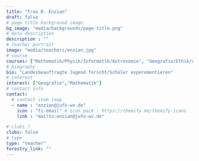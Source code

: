 ```yaml
---
title: "Frau B. Enzian"
draft: false
# page title background image
bg_image: "media/backgrounds/page-title.png"
# meta description
description : ""
# teacher portrait
image: "media/teachers/enzian.jpg"
# course
courses: ["Mathematik/Physik/Informatik/Astronomie", "Geografie/Ethik/ev. Religion"]
# biography
bio: "Landesbeauftragte Jugend forscht/Schüler experementieren"
# interest
interest: ["Geografie","Mathematik"]
# contact info
contact:
  # contact item loop
  - name : "enzian@jufo-wv.de"
    icon : "ti-email" # icon pack : https://themify.me/themify-icons
    link : "mailto:enzian@jufo-wv.de"

# clubs ?
clubs: false
# type
type: "teacher"
forestry_link: ""
---
```

